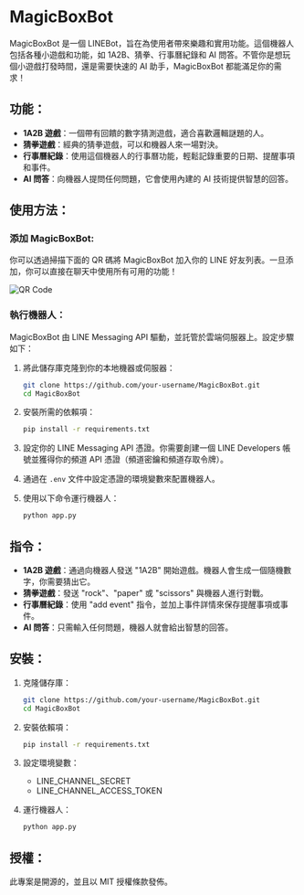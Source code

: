 # MagicBoxBot

MagicBoxBot 是一個 LINEBot，旨在為使用者帶來樂趣和實用功能。這個機器人包括各種小遊戲和功能，如 1A2B、猜拳、行事曆紀錄和 AI 問答。不管你是想玩個小遊戲打發時間，還是需要快速的 AI 助手，MagicBoxBot 都能滿足你的需求！

## 功能：
- **1A2B 遊戲**：一個帶有回饋的數字猜測遊戲，適合喜歡邏輯謎題的人。
- **猜拳遊戲**：經典的猜拳遊戲，可以和機器人來一場對決。
- **行事曆紀錄**：使用這個機器人的行事曆功能，輕鬆記錄重要的日期、提醒事項和事件。
- **AI 問答**：向機器人提問任何問題，它會使用內建的 AI 技術提供智慧的回答。

## 使用方法：

### 添加 MagicBoxBot:
你可以透過掃描下面的 QR 碼將 MagicBoxBot 加入你的 LINE 好友列表。一旦添加，你可以直接在聊天中使用所有可用的功能！

![QR Code](https://your-link-to-qr-code.com)  <!-- 請記得將此處的連結替換為實際的 QR 碼連結 -->

### 執行機器人：
MagicBoxBot 由 LINE Messaging API 驅動，並託管於雲端伺服器上。設定步驟如下：

1. 將此儲存庫克隆到你的本地機器或伺服器：
    ```bash
    git clone https://github.com/your-username/MagicBoxBot.git
    cd MagicBoxBot
    ```

2. 安裝所需的依賴項：
    ```bash
    pip install -r requirements.txt
    ```

3. 設定你的 LINE Messaging API 憑證。你需要創建一個 LINE Developers 帳號並獲得你的頻道 API 憑證（頻道密鑰和頻道存取令牌）。

4. 通過在 `.env` 文件中設定憑證的環境變數來配置機器人。

5. 使用以下命令運行機器人：
    ```bash
    python app.py
    ```

## 指令：
- **1A2B 遊戲**：通過向機器人發送 "1A2B" 開始遊戲。機器人會生成一個隨機數字，你需要猜出它。
- **猜拳遊戲**：發送 "rock"、"paper" 或 "scissors" 與機器人進行對戰。
- **行事曆紀錄**：使用 "add event" 指令，並加上事件詳情來保存提醒事項或事件。
- **AI 問答**：只需輸入任何問題，機器人就會給出智慧的回答。

## 安裝：
1. 克隆儲存庫：
    ```bash
    git clone https://github.com/your-username/MagicBoxBot.git
    cd MagicBoxBot
    ```

2. 安裝依賴項：
    ```bash
    pip install -r requirements.txt
    ```

3. 設定環境變數：
    - LINE_CHANNEL_SECRET
    - LINE_CHANNEL_ACCESS_TOKEN

4. 運行機器人：
    ```bash
    python app.py
    ```

## 授權：
此專案是開源的，並且以 MIT 授權條款發佈。
